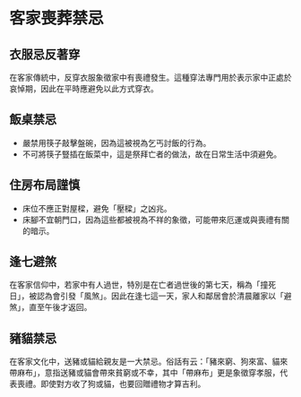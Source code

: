 # 客家喪葬禁忌

## 衣服忌反著穿
在客家傳統中，反穿衣服象徵家中有喪禮發生。這種穿法專門用於表示家中正處於哀悼期，因此在平時應避免以此方式穿衣。

## 飯桌禁忌
- 嚴禁用筷子敲擊盤碗，因為這被視為乞丐討飯的行為。  
- 不可將筷子豎插在飯菜中，這是祭拜亡者的做法，故在日常生活中須避免。

## 住房布局謹慎
- 床位不應正對屋樑，避免「壓樑」之凶兆。  
- 床腳不宜朝門口，因為這些都被視為不祥的象徵，可能帶來厄運或與喪禮有關的暗示。

## 逢七避煞
在客家信仰中，若家中有人過世，特別是在亡者過世後的第七天，稱為「撞死日」，被認為會引發「風煞」。因此在逢七這一天，家人和鄰居會於清晨離家以「避煞」，直至午後才返回。

## 豬貓禁忌
在客家文化中，送豬或貓給親友是一大禁忌。俗話有云：「豬來窮、狗來富、貓來帶麻布」，意指送豬或貓會帶來貧窮或不幸，其中「帶麻布」更是象徵穿孝服，代表喪禮。即使對方收了狗或貓，也要回贈禮物才算吉利。

